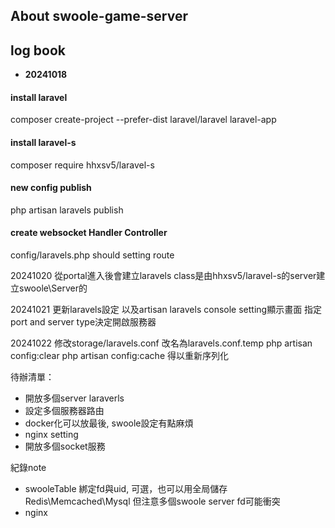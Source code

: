 

## About swoole-game-server

## log book

 - **20241018**

#### install laravel
composer create-project --prefer-dist laravel/laravel laravel-app

#### install laravel-s
composer require hhxsv5/laravel-s

#### new config publish
php artisan laravels publish

#### create websocket Handler Controller 
config/laravels.php should setting route

20241020
從portal進入後會建立laravels class是由hhxsv5/laravel-s的server建立swoole\Server的

20241021
更新laravels設定
以及artisan laravels console setting顯示畫面
指定port and server type決定開啟服務器

20241022
修改storage/laravels.conf 改名為laravels.conf.temp
php artisan config:clear
php artisan config:cache
得以重新序列化

待辦清單：
- 開放多個server laraverls
- 設定多個服務器路由
- docker化可以放最後, swoole設定有點麻煩
- nginx setting
- 開放多個socket服務

紀錄note
- swooleTable 綁定fd與uid, 可選，也可以用全局儲存 Redis\Memcached\Mysql 但注意多個swoole server fd可能衝突
- nginx 